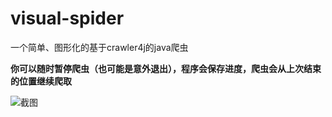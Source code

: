 # visual-spider
一个简单、图形化的基于crawler4j的java爬虫

**你可以随时暂停爬虫（也可能是意外退出），程序会保存进度，爬虫会从上次结束的位置继续爬取**

![截图](http://oq3iwfipo.bkt.clouddn.com/tutorial/vspider/visualspider.png)